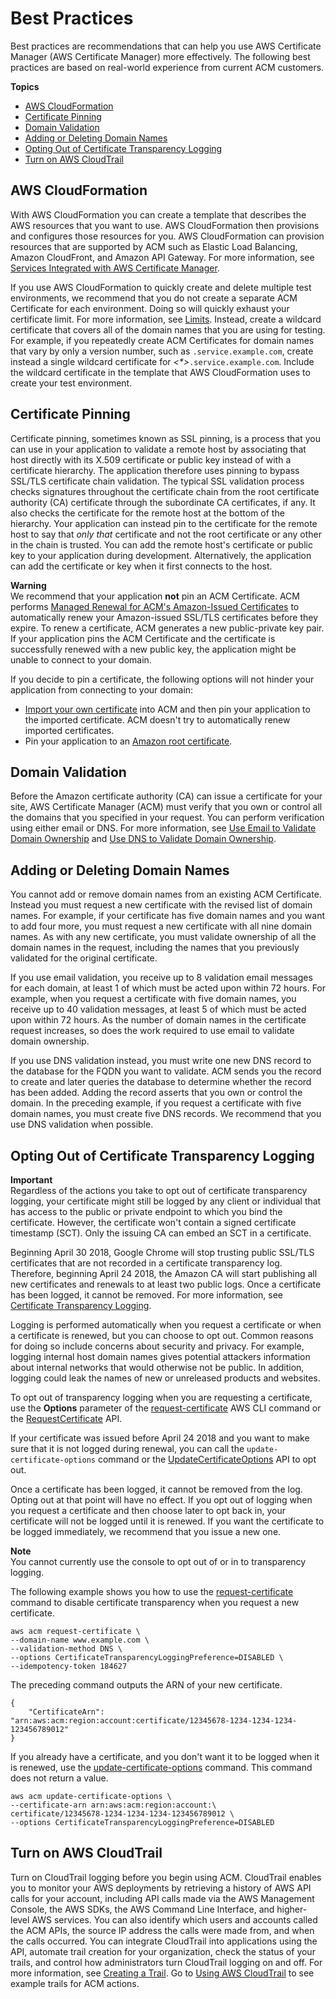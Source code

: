 # Best Practices<a name="acm-bestpractices"></a>

 Best practices are recommendations that can help you use AWS Certificate Manager \(AWS Certificate Manager\) more effectively\. The following best practices are based on real\-world experience from current ACM customers\. 

**Topics**
+ [AWS CloudFormation](#best-practices-cloudformation)
+ [Certificate Pinning](#best-practices-pinning)
+ [Domain Validation](#best-practices-validating)
+ [Adding or Deleting Domain Names](#best-practices-add-delete)
+ [Opting Out of Certificate Transparency Logging](#best-practices-transparency)
+ [Turn on AWS CloudTrail](#best-practices-ct)

## AWS CloudFormation<a name="best-practices-cloudformation"></a>

 With AWS CloudFormation you can create a template that describes the AWS resources that you want to use\. AWS CloudFormation then provisions and configures those resources for you\. AWS CloudFormation can provision resources that are supported by ACM such as Elastic Load Balancing, Amazon CloudFront, and Amazon API Gateway\. For more information, see [Services Integrated with AWS Certificate Manager](acm-services.md)\.

 If you use AWS CloudFormation to quickly create and delete multiple test environments, we recommend that you do not create a separate ACM Certificate for each environment\. Doing so will quickly exhaust your certificate limit\. For more information, see [Limits](acm-limits.md)\. Instead, create a wildcard certificate that covers all of the domain names that you are using for testing\. For example, if you repeatedly create ACM Certificates for domain names that vary by only a version number, such as *<version>*`.service.example.com`, create instead a single wildcard certificate for *<\*>*`.service.example.com`\. Include the wildcard certificate in the template that AWS CloudFormation uses to create your test environment\. 

## Certificate Pinning<a name="best-practices-pinning"></a>

Certificate pinning, sometimes known as SSL pinning, is a process that you can use in your application to validate a remote host by associating that host directly with its X\.509 certificate or public key instead of with a certificate hierarchy\. The application therefore uses pinning to bypass SSL/TLS certificate chain validation\. The typical SSL validation process checks signatures throughout the certificate chain from the root certificate authority \(CA\) certificate through the subordinate CA certificates, if any\. It also checks the certificate for the remote host at the bottom of the hierarchy\. Your application can instead pin to the certificate for the remote host to say that *only that* certificate and not the root certificate or any other in the chain is trusted\. You can add the remote host's certificate or public key to your application during development\. Alternatively, the application can add the certificate or key when it first connects to the host\.

**Warning**  
We recommend that your application **not** pin an ACM Certificate\. ACM performs [Managed Renewal for ACM's Amazon\-Issued Certificates](managed-renewal.md) to automatically renew your Amazon\-issued SSL/TLS certificates before they expire\. To renew a certificate, ACM generates a new public\-private key pair\. If your application pins the ACM Certificate and the certificate is successfully renewed with a new public key, the application might be unable to connect to your domain\.

If you decide to pin a certificate, the following options will not hinder your application from connecting to your domain:
+ [Import your own certificate](http://docs.aws.amazon.com/acm/latest/userguide/import-certificate.html) into ACM and then pin your application to the imported certificate\. ACM doesn't try to automatically renew imported certificates\.
+ Pin your application to an [ Amazon root certificate](https://www.amazontrust.com/repository/)\.

## Domain Validation<a name="best-practices-validating"></a>

Before the Amazon certificate authority \(CA\) can issue a certificate for your site, AWS Certificate Manager \(ACM\) must verify that you own or control all the domains that you specified in your request\. You can perform verification using either email or DNS\. For more information, see [Use Email to Validate Domain Ownership](gs-acm-validate-dns.md) and [Use DNS to Validate Domain Ownership](gs-acm-validate-dns.md)\. 

## Adding or Deleting Domain Names<a name="best-practices-add-delete"></a>

You cannot add or remove domain names from an existing ACM Certificate\. Instead you must request a new certificate with the revised list of domain names\. For example, if your certificate has five domain names and you want to add four more, you must request a new certificate with all nine domain names\. As with any new certificate, you must validate ownership of all the domain names in the request, including the names that you previously validated for the original certificate\. 

If you use email validation, you receive up to 8 validation email messages for each domain, at least 1 of which must be acted upon within 72 hours\. For example, when you request a certificate with five domain names, you receive up to 40 validation messages, at least 5 of which must be acted upon within 72 hours\. As the number of domain names in the certificate request increases, so does the work required to use email to validate domain ownership\. 

If you use DNS validation instead, you must write one new DNS record to the database for the FQDN you want to validate\. ACM sends you the record to create and later queries the database to determine whether the record has been added\. Adding the record asserts that you own or control the domain\. In the preceding example, if you request a certificate with five domain names, you must create five DNS records\. We recommend that you use DNS validation when possible\. 

## Opting Out of Certificate Transparency Logging<a name="best-practices-transparency"></a>

**Important**  
Regardless of the actions you take to opt out of certificate transparency logging, your certificate might still be logged by any client or individual that has access to the public or private endpoint to which you bind the certificate\. However, the certificate won't contain a signed certificate timestamp \(SCT\)\. Only the issuing CA can embed an SCT in a certificate\. 

Beginning April 30 2018, Google Chrome will stop trusting public SSL/TLS certificates that are not recorded in a certificate transparency log\. Therefore, beginning April 24 2018, the Amazon CA will start publishing all new certificates and renewals to at least two public logs\. Once a certificate has been logged, it cannot be removed\. For more information, see [Certificate Transparency Logging](acm-concepts.md#concept-transparency)\. 

Logging is performed automatically when you request a certificate or when a certificate is renewed, but you can choose to opt out\. Common reasons for doing so include concerns about security and privacy\. For example, logging internal host domain names gives potential attackers information about internal networks that would otherwise not be public\. In addition, logging could leak the names of new or unreleased products and websites\. 

To opt out of transparency logging when you are requesting a certificate, use the **Options** parameter of the [request\-certificate](http://docs.aws.amazon.com/cli/latest/reference/acm/request-certificate.html) AWS CLI command or the [RequestCertificate](http://docs.aws.amazon.com/acm/latest/APIReference/API_RequestCertificate.html) API\. 

If your certificate was issued before April 24 2018 and you want to make sure that it is not logged during renewal, you can call the `update-certificate-options` command or the [UpdateCertificateOptions](http://docs.aws.amazon.com/acm/latest/APIReference/API_UpdateCertificateOptions.html) API to opt out\. 

Once a certificate has been logged, it cannot be removed from the log\. Opting out at that point will have no effect\. If you opt out of logging when you request a certificate and then choose later to opt back in, your certificate will not be logged until it is renewed\. If you want the certificate to be logged immediately, we recommend that you issue a new one\. 

**Note**  
You cannot currently use the console to opt out of or in to transparency logging\.

The following example shows you how to use the [request\-certificate](http://docs.aws.amazon.com/cli/latest/reference/acm/request-certificate.html) command to disable certificate transparency when you request a new certificate\. 

```
aws acm request-certificate \
--domain-name www.example.com \
--validation-method DNS \
--options CertificateTransparencyLoggingPreference=DISABLED \
--idempotency-token 184627
```

The preceding command outputs the ARN of your new certificate\.

```
{
    "CertificateArn": "arn:aws:acm:region:account:certificate/12345678-1234-1234-1234-123456789012"
}
```

If you already have a certificate, and you don't want it to be logged when it is renewed, use the [update\-certificate\-options](http://docs.aws.amazon.com/cli/latest/reference/acm/update-certificate-options.html) command\. This command does not return a value\. 

```
aws acm update-certificate-options \
--certificate-arn arn:aws:acm:region:account:\
certificate/12345678-1234-1234-1234-123456789012 \
--options CertificateTransparencyLoggingPreference=DISABLED
```

## Turn on AWS CloudTrail<a name="best-practices-ct"></a>

Turn on CloudTrail logging before you begin using ACM\. CloudTrail enables you to monitor your AWS deployments by retrieving a history of AWS API calls for your account, including API calls made via the AWS Management Console, the AWS SDKs, the AWS Command Line Interface, and higher\-level AWS services\. You can also identify which users and accounts called the ACM APIs, the source IP address the calls were made from, and when the calls occurred\. You can integrate CloudTrail into applications using the API, automate trail creation for your organization, check the status of your trails, and control how administrators turn CloudTrail logging on and off\. For more information, see [Creating a Trail](http://docs.aws.amazon.com/awscloudtrail/latest/userguide/cloudtrail-create-and-update-a-trail.html)\. Go to [Using AWS CloudTrail](cloudtrail.md) to see example trails for ACM actions\. 